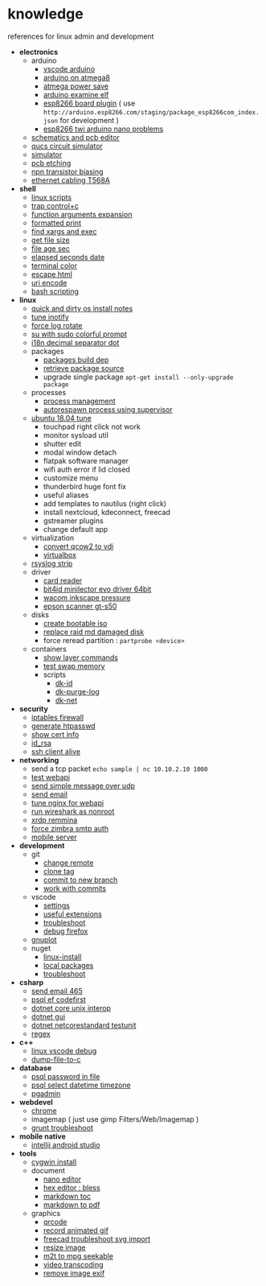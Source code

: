 # knowledge

references for linux admin and development 

- **electronics**
  - arduino
    - [vscode arduino](doc/vscode-arduino.md)
    - [arduino on atmega8](doc/arduino-on-atmega8.md)
    - [atmega power save](doc/atmega-power-save.md)
    - [arduino examine elf](doc/arduino-examine-elf.md)
    - [esp8266 board plugin](https://github.com/esp8266/Arduino#installing-with-boards-manager) ( use `http://arduino.esp8266.com/staging/package_esp8266com_index.json` for development )
    - [esp8266 twi arduino nano problems](doc/esp8266-twi-arduino-nano.md)  
  - [schematics and pcb editor](https://easyeda.com/)
  - [qucs circuit simulator](doc/qucs.md)
  - [simulator](http://everycircuit.com)
  - [pcb etching](doc/pcb-etching.md)
  - [npn transistor biasing](_files/npn-transistor-biasing.xlsx)  
  - [ethernet cabling T568A](http://pinouts.ru/NetworkCables/ethernet_10_100_1000_pinout.shtml)  
- **shell**
  - [linux scripts](https://github.com/devel0/linux-scripts-utils)
  - [trap control+c](doc/trap-ctrlc.md)
  - [function arguments expansion](doc/function-args-expansion.md)
  - [formatted print](doc/formatted-print.md)
  - [find xargs and exec](doc/find-and-exec.md)
  - [get file size](doc/get-file-size.md)
  - [file age sec](https://github.com/devel0/linux-scripts-utils/blob/master/file-age-sec)
  - [elapsed seconds date](doc/elapsed-seconds.md)
  - [terminal color](https://misc.flogisoft.com/bash/tip_colors_and_formatting)
  - [escape html](doc/escape-html.md)
  - [uri encode](doc/uri-encode.md)
  - [bash scripting](doc/bash-scripting.md)  
- **linux**
  - [quick and dirty os install notes](doc/quick-and-dirty-server-install-notes.md)
  - [tune inotify](doc/tune-inotify.md)    
  - [force log rotate](doc/force-log-rotate.md)  
  - [su with sudo colorful prompt](doc/su-with-sudo-prompt.md)  
  - [i18n decimal separator dot](doc/decimal-separator-dot.md)  
  - packages
    - [packages build dep](doc/build-dep.md)  
    - [retrieve package source](doc/retrieve-package-source.md)    
    - upgrade single package `apt-get install --only-upgrade package`  
  - processes  
    - [process management](doc/process-management.md) 
    - [autorespawn process using supervisor](https://github.com/devel0/dynamic-firewall/tree/e15ce9d0e152dee37a6a5dfff9a5f543914d5c6f#config-supervisor)
  - [ubuntu 18.04 tune](doc/ubuntu-18.04-tune.md)
    - touchpad right click not work
    - monitor sysload util
    - shutter edit
    - modal window detach
    - flatpak software manager
    - wifi auth error if lid closed
    - customize menu
    - thunderbird huge font fix
    - useful aliases
    - add templates to nautilus (right click)
    - install nextcloud, kdeconnect, freecad
    - gstreamer plugins
    - change default app  
  - virtualization
    - [convert qcow2 to vdi](doc/convert-qcow2-to-vdi.md)
    - [virtualbox](doc/virtualbox.md)
  - [rsyslog strip](doc/rsyslog-strip.md)
  - driver
    - [card reader](doc/card-reader.md)
    - [bit4id minilector evo driver 64bit](doc/bit4id-minilector-evo.md)
    - [wacom inkscape pressure](doc/wacom-inkscape-pressure.md)
    - [epson scanner gt-s50](doc/driver-epson-gt-s50.md)
  - disks
    - [create bootable iso](https://raw.githubusercontent.com/jsamr/bootiso/master/bootiso)
    - [replace raid md damaged disk](doc/replace-raid-md-damaged-disk.md)    
    - force reread partition : `partprobe <device>`
  - containers
    - [show layer commands](doc/show-layer-commands.md)  
    - [test swap memory](doc/test-swap-memory.md)
    - scripts
      - [dk-id](https://github.com/devel0/linux-scripts-utils/blob/master/dk-id)
      - [dk-purge-log](https://github.com/devel0/linux-scripts-utils/blob/master/dk-purge-log)
      - [dk-net](https://github.com/devel0/linux-scripts-utils/blob/master/dk-net)
- **security**
  - [iptables firewall](https://github.com/devel0/linux-scripts-utils/blob/master/fw.sh)
  - [generate htpasswd](doc/generate-htpasswd.md)
  - [show cert info](https://github.com/devel0/linux-scripts-utils/blob/master/show-cert-info)
  - [id_rsa](doc/id_rsa.md)  
  - [ssh client alive](doc/ssh-keep-alive.md)
- **networking**
  - send a tcp packet `echo sample | nc 10.10.2.10 1000`
  - [test webapi](doc/test-webapi.md)
  - [send simple message over udp](doc/send-simple-message-over-udp.md)
  - [send email](doc/send-email-wrapper.md)
  - [tune nginx for webapi](doc/nginx-webapi-conf.md)  
  - [run wireshark as nonroot](doc/run-wireshark-as-nonroot.md)      
  - [xrdp remmina](doc/xrdp-remmina.md)  
  - [force zimbra smtp auth](doc/zimbra-force-smtp-auth.md)
  - [mobile server](doc/mobile-server.md)  
- **development**
  - git
    - [change remote](doc/change-remote.md)
    - [clone tag](doc/clone-tag.md)
    - [commit to new branch](doc/commit-to-new-branch.md)
    - [work with commits](doc/change-commit.md)
  - vscode
    - [settings](doc/vscode-settings.md)
    - [useful extensions](doc/vscode-useful-extensions.md)
    - [troubleshoot](doc/vscode-troubleshoot.md)
    - [debug firefox](doc/vscode-debug-firefox.md)  
  - [gnuplot](doc/gnuplot.md)
  - nuget
    - [linux-install](doc/nuget-linux-install.md)
    - [local packages](doc/nuget-config-local-packages.md)
    - [troubleshoot](doc/troubleshoot.md)
- **csharp**
  - [send email 465](doc/send-email-465.md)
  - [psql ef codefirst](doc/psql-ef-codefirst.md)
  - [dotnet core unix interop](doc/dotnet-core-unix-interop.md)
  - [dotnet gui](doc/dotnet-avalonia.md)
  - [dotnet netcorestandard testunit](https://github.com/devel0/netcore-util/tree/6267b9e954692ecc7513ccb9616d590128294598#how-this-project-was-built)
  - [regex](doc/regex.md)
- **c++**
  - [linux vscode debug](https://github.com/devel0/example-vscode-linux-cpp-debug)
  - [dump-file-to-c](doc/dump-file-to-c.md)  
- **database**
  - [psql password in file](doc/psql-password-in-file.md)
  - [psql select datetime timezone](doc/select-datetime-timezone.md)
  - [pgadmin](doc/pgadmin.md)
- **webdevel**
  - [chrome](doc/chrome.md)
  - imagemap ( just use gimp Filters/Web/Imagemap )
  - [grunt troubleshoot](doc/grunt-troubleshoot.md)
- **mobile native**
  - [intellij android studio](doc/intellij-android-studio.md)
- **tools**  
  - [cygwin install](doc/cygwin-install.md)    
  - document
    - [nano editor](doc/nano-editor.md)
    - [hex editor : bless](https://github.com/bwrsandman/Bless)
    - [markdown toc](doc/markdown-toc.md)
    - [markdown to pdf](doc/markdown-to-pdf.md)
  - graphics
    - [qrcode](doc/qrcode.md)  
    - [record animated gif](doc/record-animated-gif.md)
    - [freecad troubleshoot svg import](doc/freecad-import-svg-segmentation-fault.md)
    - [resize image](doc/resize-image.md)
    - [m2t to mpg seekable](doc/m2t-to-mpg-seekable.md)
    - [video transcoding](doc/video-transcoding.md)
    - [remove image exif](doc/remove-image-exif.md)
